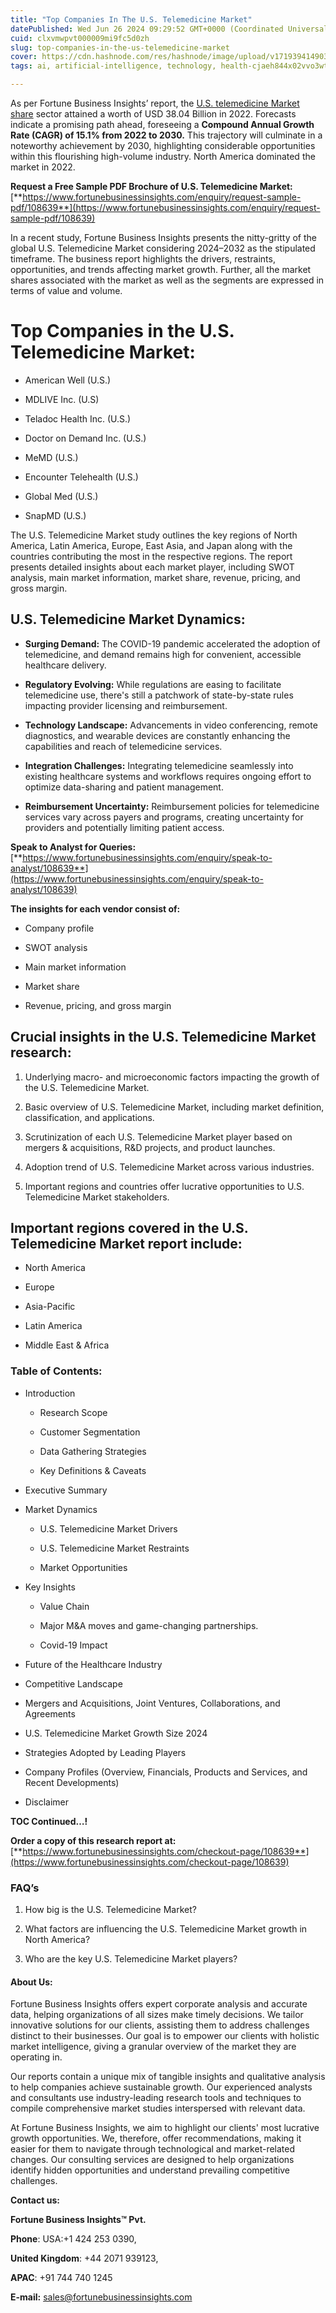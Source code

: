```yaml
---
title: "Top Companies In The U.S. Telemedicine Market"
datePublished: Wed Jun 26 2024 09:29:52 GMT+0000 (Coordinated Universal Time)
cuid: clxvmwpvt000009mi9fc5d0zh
slug: top-companies-in-the-us-telemedicine-market
cover: https://cdn.hashnode.com/res/hashnode/image/upload/v1719394149031/b62cc7a6-7e6a-4b2a-b414-2c7b0772cb13.png
tags: ai, artificial-intelligence, technology, health-cjaeh844x02vvo3wtj5r2s75q, healthcare

---
```


As per Fortune Business Insights’ report, the [U.S. telemedicine Market share](https://www.fortunebusinessinsights.com/u-s-telemedicine-market-108639) sector attained a worth of USD 38.04 Billion in 2022. Forecasts indicate a promising path ahead, foreseeing a **Compound Annual Growth Rate (CAGR) of 15.1% from 2022 to 2030.** This trajectory will culminate in a noteworthy achievement by 2030, highlighting considerable opportunities within this flourishing high-volume industry. North America dominated the market in 2022.

**Request a Free Sample PDF Brochure of U.S. Telemedicine Market:** [**https://www.fortunebusinessinsights.com/enquiry/request-sample-pdf/108639**](https://www.fortunebusinessinsights.com/enquiry/request-sample-pdf/108639)

In a recent study, Fortune Business Insights presents the nitty-gritty of the global U.S. Telemedicine Market considering 2024–2032 as the stipulated timeframe. The business report highlights the drivers, restraints, opportunities, and trends affecting market growth. Further, all the market shares associated with the market as well as the segments are expressed in terms of value and volume.

# **Top Companies in the U.S. Telemedicine Market:**

* American Well (U.S.)
    
* MDLIVE Inc. (U.S)
    
* Teladoc Health Inc. (U.S.)
    
* Doctor on Demand Inc. (U.S.)
    
* MeMD (U.S.)
    
* Encounter Telehealth (U.S.)
    
* Global Med (U.S.)
    
* SnapMD (U.S.)
    

The U.S. Telemedicine Market study outlines the key regions of North America, Latin America, Europe, East Asia, and Japan along with the countries contributing the most in the respective regions. The report presents detailed insights about each market player, including SWOT analysis, main market information, market share, revenue, pricing, and gross margin.

## U.S. Telemedicine Market **Dynamics**:

* **Surging Demand:** The COVID-19 pandemic accelerated the adoption of telemedicine, and demand remains high for convenient, accessible healthcare delivery.
    
* **Regulatory Evolving:** While regulations are easing to facilitate telemedicine use, there's still a patchwork of state-by-state rules impacting provider licensing and reimbursement.
    
* **Technology Landscape:** Advancements in video conferencing, remote diagnostics, and wearable devices are constantly enhancing the capabilities and reach of telemedicine services.
    
* **Integration Challenges:** Integrating telemedicine seamlessly into existing healthcare systems and workflows requires ongoing effort to optimize data-sharing and patient management.
    
* **Reimbursement Uncertainty:** Reimbursement policies for telemedicine services vary across payers and programs, creating uncertainty for providers and potentially limiting patient access.
    

**Speak to Analyst for Queries:** [**https://www.fortunebusinessinsights.com/enquiry/speak-to-analyst/108639**](https://www.fortunebusinessinsights.com/enquiry/speak-to-analyst/108639)

**The insights for each vendor consist of:**

* Company profile
    
* SWOT analysis
    
* Main market information
    
* Market share
    
* Revenue, pricing, and gross margin
    

## **Crucial insights in the U.S. Telemedicine Market research:**

1. Underlying macro- and microeconomic factors impacting the growth of the U.S. Telemedicine Market.
    
2. Basic overview of U.S. Telemedicine Market, including market definition, classification, and applications.
    
3. Scrutinization of each U.S. Telemedicine Market player based on mergers & acquisitions, R&D projects, and product launches.
    
4. Adoption trend of U.S. Telemedicine Market across various industries.
    
5. Important regions and countries offer lucrative opportunities to U.S. Telemedicine Market stakeholders.
    

## **Important regions covered in the U.S. Telemedicine Market report include:**

* North America
    
* Europe
    
* Asia-Pacific
    
* Latin America
    
* Middle East & Africa
    

### **Table of Contents:**

* Introduction
    
    * Research Scope
        
    * Customer Segmentation
        
    * Data Gathering Strategies
        
    * Key Definitions & Caveats
        
* Executive Summary
    
* Market Dynamics
    
    * U.S. Telemedicine Market Drivers
        
    * U.S. Telemedicine Market Restraints
        
    * Market Opportunities
        
* Key Insights
    
    * Value Chain
        
    * Major M&A moves and game-changing partnerships.
        
    * Covid-19 Impact
        
* Future of the Healthcare Industry
    
* Competitive Landscape
    
* Mergers and Acquisitions, Joint Ventures, Collaborations, and Agreements
    
* U.S. Telemedicine Market Growth Size 2024
    
* Strategies Adopted by Leading Players
    
* Company Profiles (Overview, Financials, Products and Services, and Recent Developments)
    
* Disclaimer
    

**TOC Continued…!**

**Order a copy of this research report at:** [**https://www.fortunebusinessinsights.com/checkout-page/108639**](https://www.fortunebusinessinsights.com/checkout-page/108639)

### **FAQ’s**

1. How big is the U.S. Telemedicine Market?
    
2. What factors are influencing the U.S. Telemedicine Market growth in North America?
    
3. Who are the key U.S. Telemedicine Market players?
    

#### **About Us:**

Fortune Business Insights offers expert corporate analysis and accurate data, helping organizations of all sizes make timely decisions. We tailor innovative solutions for our clients, assisting them to address challenges distinct to their businesses. Our goal is to empower our clients with holistic market intelligence, giving a granular overview of the market they are operating in.

Our reports contain a unique mix of tangible insights and qualitative analysis to help companies achieve sustainable growth. Our experienced analysts and consultants use industry-leading research tools and techniques to compile comprehensive market studies interspersed with relevant data.

At Fortune Business Insights, we aim to highlight our clients' most lucrative growth opportunities. We, therefore, offer recommendations, making it easier for them to navigate through technological and market-related changes. Our consulting services are designed to help organizations identify hidden opportunities and understand prevailing competitive challenges.

**Contact us:**

**Fortune Business Insights™ Pvt.**

**Phone**: USA:+1 424 253 0390,

**United Kingdom**: +44 2071 939123,

**APAC**: +91 744 740 1245

**E-mail:** [sales@fortunebusinessinsights.com](mailto:sales@fortunebusinessinsights.com)